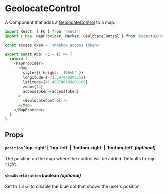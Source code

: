 GeolocateControl
================

A Component that adds a [GeolocateControl](https://docs.mapbox.com/mapbox-gl-js/api/markers/#geolocatecontrol) to a map.

```javascript
import React, { FC } from 'react'
import { Map, MapProvider, Marker, GeolocateControl } from '@vinctus/react-mapbox'

const accessToken = '<Mapbox access token>'

export const App: FC = () => {
  return (
    <MapProvider>
      <Map
        style={{ height: '100vh' }}
        longitude={-73.597449290552}
        latitude={45.498740109868166}
        zoom={14}
        accessToken={accessToken}
      >
        <GeolocateControl />
      </Map>
    </MapProvider>
  )
}
```

Props
-----

#### `position` 'top-right' | 'top-left' | 'bottom-right' | 'bottom-left' *(optional)*

The position on the map where the control will be added. Defaults to `top-right`.

#### `showUserLocation` boolean *(optional)*

Set to `false` to disable the blue dot that shows the user's position.
